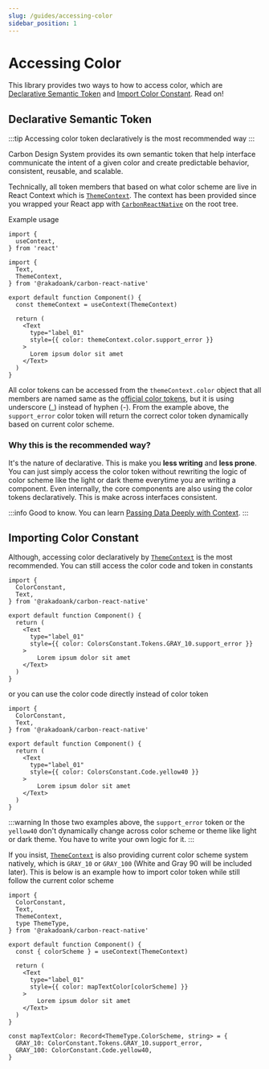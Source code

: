 ```yaml
---
slug: /guides/accessing-color
sidebar_position: 1
---
```


# Accessing Color

This library provides two ways to how to access color, which are [Declarative Semantic Token](#declarative-semantic-token) and [Import Color Constant](#). Read on!

## Declarative Semantic Token

:::tip
Accessing color token declaratively is the most recommended way
:::

Carbon Design System provides its own semantic token that help interface communicate the intent of a given color and create predictable behavior, consistent, reusable, and scalable.

Technically, all token members that based on what color scheme are live in React Context which is [`ThemeContext`](#). The context has been provided since you wrapped your React app with [`CarbonReactNative`](#) on the root tree.

Example usage
```tsx
import {
  useContext,
} from 'react'

import {
  Text,
  ThemeContext,
} from '@rakadoank/carbon-react-native'

export default function Component() {
  const themeContext = useContext(ThemeContext)

  return (
    <Text
      type="label_01"
      style={{ color: themeContext.color.support_error }}
    >
      Lorem ipsum dolor sit amet
    </Text>
  )
}
```

All color tokens can be accessed from the `themeContext.color` object that all members are named same as the [official color tokens](https://carbondesignsystem.com/elements/color/tokens/), but it is using underscore (_) instead of hyphen (-). From the example above, the `support_error` color token will return the correct color token dynamically based on current color scheme.

### Why this is the recommended way?

It's the nature of declarative. This is make you **less writing** and **less prone**. You can just simply access the color token without rewriting the logic of color scheme like the light or dark theme everytime you are writing a component. Even internally, the core components are also using the color tokens declaratively. This is make across interfaces consistent.

:::info
Good to know. You can learn [Passing Data Deeply with Context](https://react.dev/learn/passing-data-deeply-with-context).
:::

## Importing Color Constant

Although, accessing color declaratively by [`ThemeContext`](#) is the most recommended. You can still access the color code and token in constants

```tsx
import {
  ColorConstant,
  Text,
} from '@rakadoank/carbon-react-native'

export default function Component() {
  return (
    <Text
      type="label_01"
      style={{ color: ColorsConstant.Tokens.GRAY_10.support_error }}
    >
        Lorem ipsum dolor sit amet
    </Text>
  )
}
```

or you can use the color code directly instead of color token

```tsx
import {
  ColorConstant,
  Text,
} from '@rakadoank/carbon-react-native'

export default function Component() {
  return (
    <Text
      type="label_01"
      style={{ color: ColorsConstant.Code.yellow40 }}
    >
        Lorem ipsum dolor sit amet
    </Text>
  )
}
```

:::warning
In those two examples above, the `support_error` token or the `yellow40` don't dynamically change across color scheme or theme like light or dark theme. You have to write your own logic for it.
:::

If you insist, [`ThemeContext`](#) is also providing current color scheme system natively, which is `GRAY_10` or `GRAY_100` (White and Gray 90 will be included later). This is below is an example how to import color token while still follow the current color scheme

```tsx
import {
  ColorConstant,
  Text,
  ThemeContext,
  type ThemeType,
} from '@rakadoank/carbon-react-native'

export default function Component() {
  const { colorScheme } = useContext(ThemeContext)

  return (
    <Text
      type="label_01"
      style={{ color: mapTextColor[colorScheme] }}
    >
        Lorem ipsum dolor sit amet
    </Text>
  )
}

const mapTextColor: Record<ThemeType.ColorScheme, string> = {
  GRAY_10: ColorConstant.Tokens.GRAY_10.support_error,
  GRAY_100: ColorConstant.Code.yellow40,
}
```